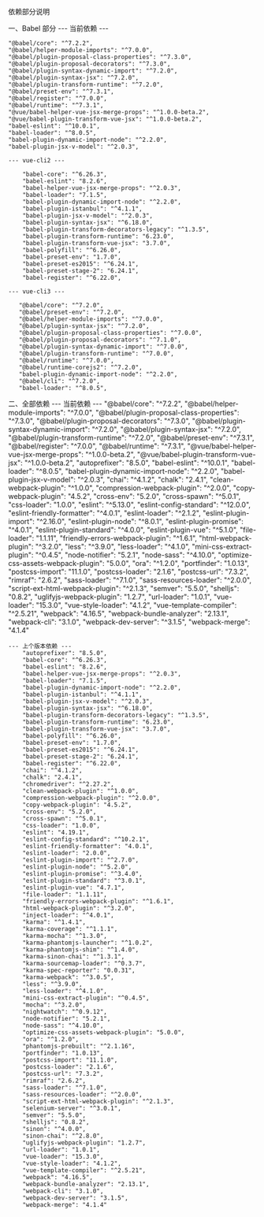 依赖部分说明

一、Babel 部分
    --- 当前依赖 ---

    "@babel/core": "^7.2.2",
    "@babel/helper-module-imports": "^7.0.0",
    "@babel/plugin-proposal-class-properties": "^7.3.0",
    "@babel/plugin-proposal-decorators": "^7.3.0",
    "@babel/plugin-syntax-dynamic-import": "^7.2.0",
    "@babel/plugin-syntax-jsx": "^7.2.0",
    "@babel/plugin-transform-runtime": "^7.2.0",
    "@babel/preset-env": "^7.3.1",
    "@babel/register": "^7.0.0",
    "@babel/runtime": "^7.3.1",
    "@vue/babel-helper-vue-jsx-merge-props": "^1.0.0-beta.2",
    "@vue/babel-plugin-transform-vue-jsx": "^1.0.0-beta.2",
    "babel-eslint": "^10.0.1",
    "babel-loader": "^8.0.5",
    "babel-plugin-dynamic-import-node": "^2.2.0",
    "babel-plugin-jsx-v-model": "^2.0.3",

    --- vue-cli2 ---

        "babel-core": "^6.26.3",
        "babel-eslint": "8.2.6",
        "babel-helper-vue-jsx-merge-props": "^2.0.3",
        "babel-loader": "7.1.5",
        "babel-plugin-dynamic-import-node": "^2.2.0",
        "babel-plugin-istanbul": "^4.1.1",
        "babel-plugin-jsx-v-model": "^2.0.3",
        "babel-plugin-syntax-jsx": "^6.18.0",
        "babel-plugin-transform-decorators-legacy": "^1.3.5",
        "babel-plugin-transform-runtime": "6.23.0",
        "babel-plugin-transform-vue-jsx": "3.7.0",
        "babel-polyfill": "^6.26.0",
        "babel-preset-env": "1.7.0",
        "babel-preset-es2015": "^6.24.1",
        "babel-preset-stage-2": "6.24.1",
        "babel-register": "^6.22.0",

    --- vue-cli3 ---

       "@babel/core": "^7.2.0",
       "@babel/preset-env": "^7.2.0",
       "@babel/helper-module-imports": "^7.0.0",
       "@babel/plugin-syntax-jsx": "^7.2.0",
       "@babel/plugin-proposal-class-properties": "^7.0.0",
       "@babel/plugin-proposal-decorators": "^7.1.0",
       "@babel/plugin-syntax-dynamic-import": "^7.0.0",
       "@babel/plugin-transform-runtime": "^7.0.0",
       "@babel/runtime": "^7.0.0",
       "@babel/runtime-corejs2": "^7.2.0",
       "babel-plugin-dynamic-import-node": "^2.2.0",
       "@babel/cli": "^7.2.0",
       "babel-loader": "^8.0.5",

二、全部依赖
    --- 当前依赖 ---
        "@babel/core": "^7.2.2",
        "@babel/helper-module-imports": "^7.0.0",
        "@babel/plugin-proposal-class-properties": "^7.3.0",
        "@babel/plugin-proposal-decorators": "^7.3.0",
        "@babel/plugin-syntax-dynamic-import": "^7.2.0",
        "@babel/plugin-syntax-jsx": "^7.2.0",
        "@babel/plugin-transform-runtime": "^7.2.0",
        "@babel/preset-env": "^7.3.1",
        "@babel/register": "^7.0.0",
        "@babel/runtime": "^7.3.1",
        "@vue/babel-helper-vue-jsx-merge-props": "^1.0.0-beta.2",
        "@vue/babel-plugin-transform-vue-jsx": "^1.0.0-beta.2",
        "autoprefixer": "8.5.0",
        "babel-eslint": "^10.0.1",
        "babel-loader": "^8.0.5",
        "babel-plugin-dynamic-import-node": "^2.2.0",
        "babel-plugin-jsx-v-model": "^2.0.3",
        "chai": "^4.1.2",
        "chalk": "2.4.1",
        "clean-webpack-plugin": "^1.0.0",
        "compression-webpack-plugin": "^2.0.0",
        "copy-webpack-plugin": "4.5.2",
        "cross-env": "5.2.0",
        "cross-spawn": "^5.0.1",
        "css-loader": "1.0.0",
        "eslint": "^5.13.0",
        "eslint-config-standard": "^12.0.0",
        "eslint-friendly-formatter": "^4.0.1",
        "eslint-loader": "^2.1.2",
        "eslint-plugin-import": "^2.16.0",
        "eslint-plugin-node": "^8.0.1",
        "eslint-plugin-promise": "^4.0.1",
        "eslint-plugin-standard": "^4.0.0",
        "eslint-plugin-vue": "^5.1.0",
        "file-loader": "1.1.11",
        "friendly-errors-webpack-plugin": "^1.6.1",
        "html-webpack-plugin": "^3.2.0",
        "less": "^3.9.0",
        "less-loader": "^4.1.0",
        "mini-css-extract-plugin": "^0.4.5",
        "node-notifier": "5.2.1",
        "node-sass": "^4.10.0",
        "optimize-css-assets-webpack-plugin": "5.0.0",
        "ora": "^1.2.0",
        "portfinder": "1.0.13",
        "postcss-import": "11.1.0",
        "postcss-loader": "2.1.6",
        "postcss-url": "7.3.2",
        "rimraf": "2.6.2",
        "sass-loader": "^7.1.0",
        "sass-resources-loader": "^2.0.0",
        "script-ext-html-webpack-plugin": "^2.1.3",
        "semver": "5.5.0",
        "shelljs": "0.8.2",
        "uglifyjs-webpack-plugin": "1.2.7",
        "url-loader": "1.0.1",
        "vue-loader": "15.3.0",
        "vue-style-loader": "4.1.2",
        "vue-template-compiler": "^2.5.21",
        "webpack": "4.16.5",
        "webpack-bundle-analyzer": "2.13.1",
        "webpack-cli": "3.1.0",
        "webpack-dev-server": "^3.1.5",
        "webpack-merge": "4.1.4"

    --- 上个版本依赖 ---
        "autoprefixer": "8.5.0",
        "babel-core": "^6.26.3",
        "babel-eslint": "8.2.6",
        "babel-helper-vue-jsx-merge-props": "^2.0.3",
        "babel-loader": "7.1.5",
        "babel-plugin-dynamic-import-node": "^2.2.0",
        "babel-plugin-istanbul": "^4.1.1",
        "babel-plugin-jsx-v-model": "^2.0.3",
        "babel-plugin-syntax-jsx": "^6.18.0",
        "babel-plugin-transform-decorators-legacy": "^1.3.5",
        "babel-plugin-transform-runtime": "6.23.0",
        "babel-plugin-transform-vue-jsx": "3.7.0",
        "babel-polyfill": "^6.26.0",
        "babel-preset-env": "1.7.0",
        "babel-preset-es2015": "^6.24.1",
        "babel-preset-stage-2": "6.24.1",
        "babel-register": "^6.22.0",
        "chai": "^4.1.2",
        "chalk": "2.4.1",
        "chromedriver": "^2.27.2",
        "clean-webpack-plugin": "^1.0.0",
        "compression-webpack-plugin": "^2.0.0",
        "copy-webpack-plugin": "4.5.2",
        "cross-env": "5.2.0",
        "cross-spawn": "^5.0.1",
        "css-loader": "1.0.0",
        "eslint": "4.19.1",
        "eslint-config-standard": "^10.2.1",
        "eslint-friendly-formatter": "4.0.1",
        "eslint-loader": "2.0.0",
        "eslint-plugin-import": "^2.7.0",
        "eslint-plugin-node": "^5.2.0",
        "eslint-plugin-promise": "^3.4.0",
        "eslint-plugin-standard": "^3.0.1",
        "eslint-plugin-vue": "4.7.1",
        "file-loader": "1.1.11",
        "friendly-errors-webpack-plugin": "^1.6.1",
        "html-webpack-plugin": "^3.2.0",
        "inject-loader": "^4.0.1",
        "karma": "^1.4.1",
        "karma-coverage": "^1.1.1",
        "karma-mocha": "^1.3.0",
        "karma-phantomjs-launcher": "^1.0.2",
        "karma-phantomjs-shim": "^1.4.0",
        "karma-sinon-chai": "^1.3.1",
        "karma-sourcemap-loader": "^0.3.7",
        "karma-spec-reporter": "0.0.31",
        "karma-webpack": "^3.0.5",
        "less": "^3.9.0",
        "less-loader": "^4.1.0",
        "mini-css-extract-plugin": "^0.4.5",
        "mocha": "^3.2.0",
        "nightwatch": "^0.9.12",
        "node-notifier": "5.2.1",
        "node-sass": "^4.10.0",
        "optimize-css-assets-webpack-plugin": "5.0.0",
        "ora": "^1.2.0",
        "phantomjs-prebuilt": "^2.1.16",
        "portfinder": "1.0.13",
        "postcss-import": "11.1.0",
        "postcss-loader": "2.1.6",
        "postcss-url": "7.3.2",
        "rimraf": "2.6.2",
        "sass-loader": "^7.1.0",
        "sass-resources-loader": "^2.0.0",
        "script-ext-html-webpack-plugin": "^2.1.3",
        "selenium-server": "^3.0.1",
        "semver": "5.5.0",
        "shelljs": "0.8.2",
        "sinon": "^4.0.0",
        "sinon-chai": "^2.8.0",
        "uglifyjs-webpack-plugin": "1.2.7",
        "url-loader": "1.0.1",
        "vue-loader": "15.3.0",
        "vue-style-loader": "4.1.2",
        "vue-template-compiler": "^2.5.21",
        "webpack": "4.16.5",
        "webpack-bundle-analyzer": "2.13.1",
        "webpack-cli": "3.1.0",
        "webpack-dev-server": "3.1.5",
        "webpack-merge": "4.1.4"
